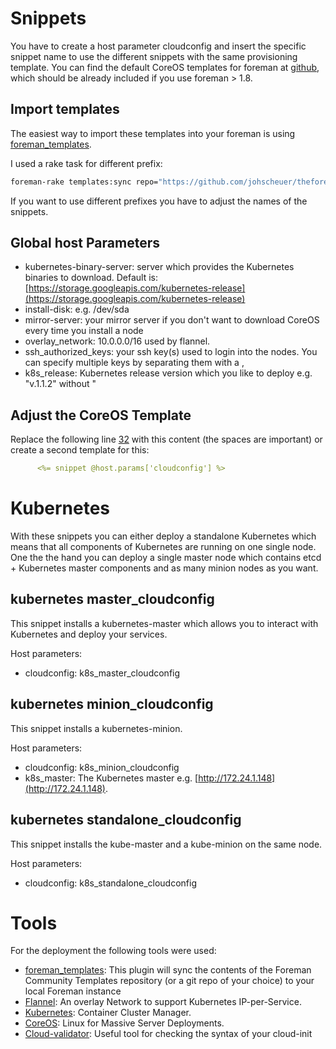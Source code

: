 # Snippets
You have to create a host parameter cloudconfig and insert the specific snippet name to use the different snippets with the same provisioning template. You can find the default CoreOS templates for foreman at [github](https://github.com/theforeman/community-templates/tree/develop/coreos), which should be already included if you use foreman > 1.8.

## Import templates
The easiest way to import these templates into your foreman is using [foreman_templates](https://github.com/theforeman/foreman_templates).

I used a rake task for different prefix:

```Bash
foreman-rake templates:sync repo="https://github.com/johscheuer/theforeman-coreos-kubernetes.git" prefix="k8s_" dirname="/kubernetes"
```

If you want to use different prefixes you have to adjust the names of the snippets.

## Global host Parameters
- kubernetes-binary-server: server which provides the Kubernetes binaries to download. Default is: [https://storage.googleapis.com/kubernetes-release](https://storage.googleapis.com/kubernetes-release)
- install-disk: e.g. /dev/sda
- mirror-server: your mirror server if you don't want to download CoreOS every time you install a node
- overlay_network: 10.0.0.0/16 used by flannel.
- ssh_authorized_keys: your ssh key(s) used to login into the nodes. You can specify multiple keys by separating them with a ,
- k8s_release: Kubernetes release version which you like to deploy e.g. "v.1.1.2" without "

## Adjust the CoreOS Template
Replace the following line [32](https://github.com/theforeman/community-templates/blob/develop/coreos/provision.erb#L32) with this content (the spaces are important) or create a second template for this:

```yaml
      <%= snippet @host.params['cloudconfig'] %>
```

# Kubernetes
With these snippets you can either deploy a standalone Kubernetes which means that all components of Kubernetes are running on one single node. One the the hand you can deploy a single master node which contains etcd + Kubernetes master components and as many minion nodes as you want.

## kubernetes master_cloudconfig
This snippet installs a kubernetes-master which allows you to interact with Kubernetes and deploy your services.

Host parameters:
- cloudconfig: k8s_master_cloudconfig

## kubernetes minion_cloudconfig
This snippet installs a kubernetes-minion.

Host parameters:
- cloudconfig: k8s_minion_cloudconfig
- k8s_master: The Kubernetes master e.g. [http://172.24.1.148](http://172.24.1.148).

## kubernetes standalone_cloudconfig
This snippet installs the kube-master and a kube-minion on the same node.

Host parameters:
- cloudconfig: k8s_standalone_cloudconfig

# Tools
For the deployment the following tools were used:
- [foreman_templates](https://github.com/theforeman/foreman_templates): This plugin will sync the contents of the Foreman Community Templates repository (or a git repo of your choice) to your local Foreman instance
- [Flannel](https://github.com/coreos/flannel): An overlay Network to support Kubernetes IP-per-Service.
- [Kubernetes](https://github.com/GoogleCloudPlatform/kubernetes): Container Cluster Manager.
- [CoreOS](https://github.com/coreos): Linux for Massive Server Deployments.
- [Cloud-validator](https://coreos.com/validate): Useful tool for checking the syntax of your cloud-init
